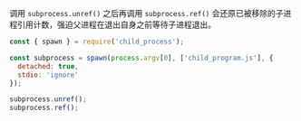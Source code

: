 <!-- YAML
added: v0.7.10
-->

调用 `subprocess.unref()` 之后再调用 `subprocess.ref()` 会还原已被移除的子进程引用计数，强迫父进程在退出自身之前等待子进程退出。

```js
const { spawn } = require('child_process');

const subprocess = spawn(process.argv[0], ['child_program.js'], {
  detached: true,
  stdio: 'ignore'
});

subprocess.unref();
subprocess.ref();
```


